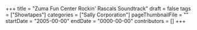 +++
title = "Zuma Fun Center Rockin' Rascals Soundtrack"
draft = false
tags = ["Showtapes"]
categories = ["Sally Corporation"]
pageThumbnailFile = ""
startDate = "2005-00-00"
endDate = "0000-00-00"
contributors = []
+++
